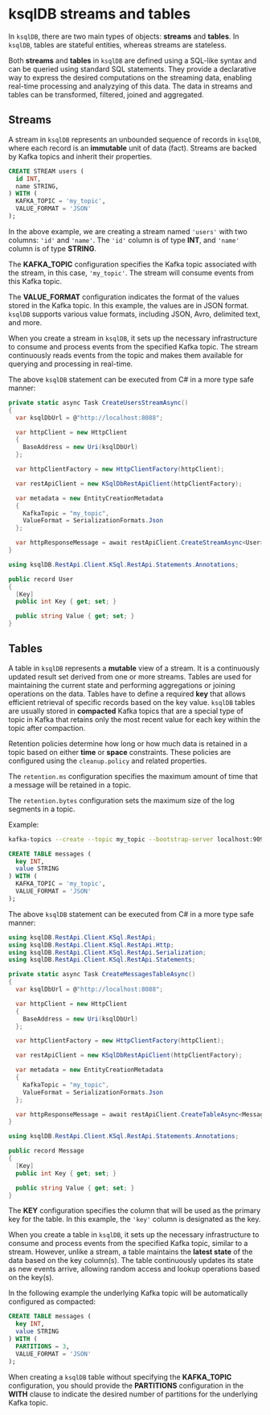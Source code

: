 # ksqlDB streams and tables

In `ksqlDB`, there are two main types of objects: **streams** and **tables**. In `ksqlDB`, tables are stateful entities, whereas streams are stateless.

Both **streams** and **tables** in `ksqlDB` are defined using a SQL-like syntax and can be queried using standard SQL statements. They provide a declarative way to express the desired computations on the streaming data, enabling real-time processing and analyzying of this data.
The data in streams and tables can be transformed, filtered, joined and aggregated.

## Streams
A stream in `ksqlDB` represents an unbounded sequence of records in `ksqlDB`, where each record is an **immutable** unit of data (fact).
Streams are backed by Kafka topics and inherit their properties.

```SQL
CREATE STREAM users (
  id INT,
  name STRING,
) WITH (
  KAFKA_TOPIC = 'my_topic',
  VALUE_FORMAT = 'JSON'
);
```

In the above example, we are creating a stream named `'users'` with two columns: `'id'` and `'name'`. The `'id'` column is of type **INT**, and `'name'` column is of type **STRING**.

The **KAFKA_TOPIC** configuration specifies the Kafka topic associated with the stream, in this case, `'my_topic'`. The stream will consume events from this Kafka topic.

The **VALUE_FORMAT** configuration indicates the format of the values stored in the Kafka topic. In this example, the values are in JSON format. `ksqlDB` supports various value formats, including JSON, Avro, delimited text, and more.

When you create a stream in `ksqlDB`, it sets up the necessary infrastructure to consume and process events from the specified Kafka topic. The stream continuously reads events from the topic and makes them available for querying and processing in real-time.

The above `ksqlDB` statement can be executed from C# in a more type safe manner:

```C#
private static async Task CreateUsersStreamAsync()
{
  var ksqlDbUrl = @"http://localhost:8088";

  var httpClient = new HttpClient
  {
    BaseAddress = new Uri(ksqlDbUrl)
  };

  var httpClientFactory = new HttpClientFactory(httpClient);

  var restApiClient = new KSqlDbRestApiClient(httpClientFactory);

  var metadata = new EntityCreationMetadata
  {
    KafkaTopic = "my_topic",
    ValueFormat = SerializationFormats.Json
  };

  var httpResponseMessage = await restApiClient.CreateStreamAsync<User>(metadata);
}
```

```C#
using ksqlDB.RestApi.Client.KSql.RestApi.Statements.Annotations;

public record User
{
  [Key]
  public int Key { get; set; }

  public string Value { get; set; }
}
```

## Tables
A table in `ksqlDB` represents a **mutable** view of a stream. It is a continuously updated result set derived from one or more streams.
Tables are used for maintaining the current state and performing aggregations or joining operations on the data.
Tables have to define a required **key** that allows efficient retrieval of specific records based on the key value.
`ksqlDB` tables are usually stored in **compacted** Kafka topics that are a special type of topic in Kafka that retains only the most recent value for each key within the topic after compaction.

Retention policies determine how long or how much data is retained in a topic based on either **time** or **space** constraints. These policies are configured using the `cleanup.policy` and related properties.

The `retention.ms` configuration specifies the maximum amount of time that a message will be retained in a topic.

The `retention.bytes` configuration sets the maximum size of the log segments in a topic. 

Example:
```bash
kafka-topics --create --topic my_topic --bootstrap-server localhost:9092 --partitions 3 --replication-factor 3 --config cleanup.policy=delete
```

```SQL
CREATE TABLE messages (
  key INT,
  value STRING
) WITH (
  KAFKA_TOPIC = 'my_topic',
  VALUE_FORMAT = 'JSON'
);
```

The above `ksqlDB` statement can be executed from C# in a more type safe manner:
```C#
using ksqlDB.RestApi.Client.KSql.RestApi;
using ksqlDB.RestApi.Client.KSql.RestApi.Http;
using ksqlDB.RestApi.Client.KSql.RestApi.Serialization;
using ksqlDB.RestApi.Client.KSql.RestApi.Statements;

private static async Task CreateMessagesTableAsync()
{      
  var ksqlDbUrl = @"http://localhost:8088";

  var httpClient = new HttpClient
  {
    BaseAddress = new Uri(ksqlDbUrl)
  };

  var httpClientFactory = new HttpClientFactory(httpClient);

  var restApiClient = new KSqlDbRestApiClient(httpClientFactory);

  var metadata = new EntityCreationMetadata
  {
    KafkaTopic = "my_topic",
    ValueFormat = SerializationFormats.Json
  };

  var httpResponseMessage = await restApiClient.CreateTableAsync<Message>(metadata);
}
```

```C#
using ksqlDB.RestApi.Client.KSql.RestApi.Statements.Annotations;

public record Message
{
  [Key]
  public int Key { get; set; }

  public string Value { get; set; }
}
```

The **KEY** configuration specifies the column that will be used as the primary key for the table. In this example, the `'key'` column is designated as the key.

When you create a table in `ksqlDB`, it sets up the necessary infrastructure to consume and process events from the specified Kafka topic, similar to a stream. However, unlike a stream, a table maintains the **latest state** of the data based on the key column(s). The table continuously updates its state as new events arrive, allowing random access and lookup operations based on the key(s).

In the following example the underlying Kafka topic will be automatically configured as compacted:
```SQL
CREATE TABLE messages (
  key INT,
  value STRING
) WITH (
  PARTITIONS = 3,
  VALUE_FORMAT = 'JSON'
);
```

When creating a `ksqlDB` table without specifying the **KAFKA_TOPIC** configuration, you should provide the **PARTITIONS** configuration in the **WITH** clause to indicate the desired number of partitions for the underlying Kafka topic.
